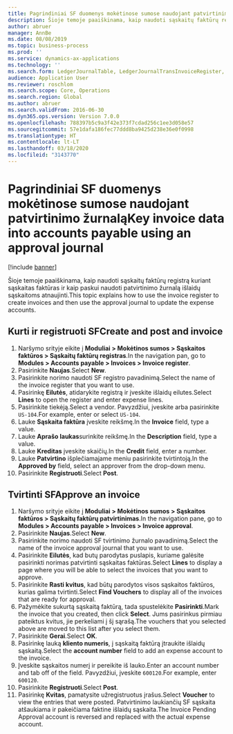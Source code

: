 ```yaml
---
title: Pagrindiniai SF duomenys mokėtinose sumose naudojant patvirtinimo žurnalą
description: Šioje temoje paaiškinama, kaip naudoti sąskaitų faktūrų registrą kuriant sąskaitas faktūras ir kaip paskui naudoti patvirtinimo žurnalą išlaidų sąskaitoms atnaujinti.
author: abruer
manager: AnnBe
ms.date: 08/08/2019
ms.topic: business-process
ms.prod: ''
ms.service: dynamics-ax-applications
ms.technology: ''
ms.search.form: LedgerJournalTable, LedgerJournalTransInvoiceRegister, HcmWorkerLookUp, LedgerJournalTransApprove, LedgerJournalTransApproveFetchVouchers, LedgerTransVoucher
audience: Application User
ms.reviewer: roschlom
ms.search.scope: Core, Operations
ms.search.region: Global
ms.author: abruer
ms.search.validFrom: 2016-06-30
ms.dyn365.ops.version: Version 7.0.0
ms.openlocfilehash: 788397b5c9a3f42e373f7cdad256c1ee3d058e57
ms.sourcegitcommit: 57e1dafa186fec77ddd8ba9425d238e36e0f0998
ms.translationtype: HT
ms.contentlocale: lt-LT
ms.lasthandoff: 03/18/2020
ms.locfileid: "3143770"
---
```

# <a name="key-invoice-data-into-accounts-payable-using-an-approval-journal"></a><span data-ttu-id="8822a-103">Pagrindiniai SF duomenys mokėtinose sumose naudojant patvirtinimo žurnalą</span><span class="sxs-lookup"><span data-stu-id="8822a-103">Key invoice data into accounts payable using an approval journal</span></span>

[!include [banner](../../includes/banner.md)]

<span data-ttu-id="8822a-104">Šioje temoje paaiškinama, kaip naudoti sąskaitų faktūrų registrą kuriant sąskaitas faktūras ir kaip paskui naudoti patvirtinimo žurnalą išlaidų sąskaitoms atnaujinti.</span><span class="sxs-lookup"><span data-stu-id="8822a-104">This topic explains how to use the invoice register to create invoices and then use the approval journal to update the expense accounts.</span></span>

## <a name="create-and-post-and-invoice"></a><span data-ttu-id="8822a-105">Kurti ir registruoti SF</span><span class="sxs-lookup"><span data-stu-id="8822a-105">Create and post and invoice</span></span>
1. <span data-ttu-id="8822a-106">Naršymo srityje eikite į **Moduliai > Mokėtinos sumos > Sąskaitos faktūros > Sąskaitų faktūrų registras**.</span><span class="sxs-lookup"><span data-stu-id="8822a-106">In the navigation pan, go to **Modules > Accounts payable > Invoices > Invoice register**.</span></span>
2. <span data-ttu-id="8822a-107">Pasirinkite **Naujas**.</span><span class="sxs-lookup"><span data-stu-id="8822a-107">Select **New**.</span></span>
3. <span data-ttu-id="8822a-108">Pasirinkite norimo naudoti SF registro pavadinimą.</span><span class="sxs-lookup"><span data-stu-id="8822a-108">Select the name of the invoice register that you want to use.</span></span>
4. <span data-ttu-id="8822a-109">Pasirinkę **Eilutės**, atidarykite registrą ir įveskite išlaidų eilutes.</span><span class="sxs-lookup"><span data-stu-id="8822a-109">Select **Lines** to open the register and enter expense lines.</span></span>
5. <span data-ttu-id="8822a-110">Pasirinkite tiekėją.</span><span class="sxs-lookup"><span data-stu-id="8822a-110">Select a vendor.</span></span> <span data-ttu-id="8822a-111">Pavyzdžiui, įveskite arba pasirinkite `US-104`.</span><span class="sxs-lookup"><span data-stu-id="8822a-111">For example, enter or select `US-104`.</span></span>
6. <span data-ttu-id="8822a-112">Lauke **Sąskaita faktūra** įveskite reikšmę.</span><span class="sxs-lookup"><span data-stu-id="8822a-112">In the **Invoice** field, type a value.</span></span>
7. <span data-ttu-id="8822a-113">Lauke **Aprašo laukas**surinkite reikšmę.</span><span class="sxs-lookup"><span data-stu-id="8822a-113">In the **Description** field, type a value.</span></span>
8. <span data-ttu-id="8822a-114">Lauke **Kreditas** įveskite skaičių.</span><span class="sxs-lookup"><span data-stu-id="8822a-114">In the **Credit** field, enter a number.</span></span>
9. <span data-ttu-id="8822a-115">Lauke **Patvirtino** išplečiamajame meniu pasirinkite tvirtintoją.</span><span class="sxs-lookup"><span data-stu-id="8822a-115">In the **Approved by** field, select an approver from the drop-down menu.</span></span>
10. <span data-ttu-id="8822a-116">Pasirinkite **Registruoti**.</span><span class="sxs-lookup"><span data-stu-id="8822a-116">Select **Post**.</span></span>

## <a name="approve-an-invoice"></a><span data-ttu-id="8822a-117">Tvirtinti SF</span><span class="sxs-lookup"><span data-stu-id="8822a-117">Approve an invoice</span></span>
1. <span data-ttu-id="8822a-118">Naršymo srityje eikite į **Moduliai > Mokėtinos sumos > Sąskaitos faktūros > Sąskaitų faktūrų patvirtinimas**.</span><span class="sxs-lookup"><span data-stu-id="8822a-118">In the navigation pane, go to **Modules > Accounts payable > Invoices > Invoice approval**.</span></span>
2. <span data-ttu-id="8822a-119">Pasirinkite **Naujas**.</span><span class="sxs-lookup"><span data-stu-id="8822a-119">Select **New**.</span></span>
3. <span data-ttu-id="8822a-120">Pasirinkite norimo naudoti SF tvirtinimo žurnalo pavadinimą.</span><span class="sxs-lookup"><span data-stu-id="8822a-120">Select the name of the invoice approval journal that you want to use.</span></span>
4. <span data-ttu-id="8822a-121">Pasirinkite **Eilutės**, kad butų parodytas puslapis, kuriame galėsite pasirinkti norimas patvirtinti sąskaitas faktūras.</span><span class="sxs-lookup"><span data-stu-id="8822a-121">Select **Lines** to display a page where you will be able to select the invoices that you want to approve.</span></span>
5. <span data-ttu-id="8822a-122">Pasirinkite **Rasti kvitus**, kad būtų parodytos visos sąskaitos faktūros, kurias galima tvirtinti.</span><span class="sxs-lookup"><span data-stu-id="8822a-122">Select **Find Vouchers** to display all of the invoices that are ready for approval.</span></span>
6. <span data-ttu-id="8822a-123">Pažymėkite sukurtą sąskaitą faktūrą, tada spustelėkite **Pasirinkti**.</span><span class="sxs-lookup"><span data-stu-id="8822a-123">Mark the invoice that you created, then click **Select**.</span></span> <span data-ttu-id="8822a-124">Jums pasirinkus pirmiau pateiktus kvitus, jie perkeliami į šį sąrašą.</span><span class="sxs-lookup"><span data-stu-id="8822a-124">The vouchers that you selected above are moved to this list after you select them.</span></span>  
7. <span data-ttu-id="8822a-125">Pasirinkite **Gerai**.</span><span class="sxs-lookup"><span data-stu-id="8822a-125">Select **OK**.</span></span>
8. <span data-ttu-id="8822a-126">Pasirinkę lauką **kliento numeris**, į sąskaitą faktūrą įtraukite išlaidų sąskaitą.</span><span class="sxs-lookup"><span data-stu-id="8822a-126">Select the **account number** field to add an expense account to the invoice.</span></span>
9. <span data-ttu-id="8822a-127">Įveskite sąskaitos numerį ir pereikite iš lauko.</span><span class="sxs-lookup"><span data-stu-id="8822a-127">Enter an account number and tab off of the field.</span></span> <span data-ttu-id="8822a-128">Pavyzdžiui, įveskite `600120`.</span><span class="sxs-lookup"><span data-stu-id="8822a-128">For example, enter `600120`.</span></span>
10. <span data-ttu-id="8822a-129">Pasirinkite **Registruoti**.</span><span class="sxs-lookup"><span data-stu-id="8822a-129">Select **Post**.</span></span>
11. <span data-ttu-id="8822a-130">Pasirinkę **Kvitas**, pamatysite užregistruotus įrašus.</span><span class="sxs-lookup"><span data-stu-id="8822a-130">Select **Voucher** to view the entries that were posted.</span></span> <span data-ttu-id="8822a-131">Patvirtinimo laukiančių SF sąskaita atšaukiama ir pakeičiama faktine išlaidų sąskaita.</span><span class="sxs-lookup"><span data-stu-id="8822a-131">The Invoice Pending Approval account is reversed and replaced with the actual expense account.</span></span>  


